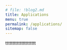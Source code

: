 ```yaml
---
# file: !blog2.md
title: Applications
menu: true
permalink: /applications/
sitemap: false
---
```

ttttttttttttttttttttt